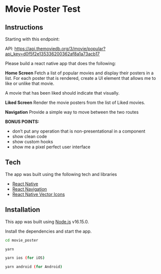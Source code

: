 # Movie Poster Test

## Instructions
Starting with this endpoint: 

API: https://api.themoviedb.org/3/movie/popular?api_key=d0f5f2e135336200362af8a1a73acb17

Please build a react native app that does the following:

**Home Screen**
Fetch a list of popular movies and display their posters in a list. For each poster that is rendered, create a UI element that allows me to like or unlike that movie. 

A movie that has been liked should indicate that visually. 

**Liked Screen**
Render the movie posters from the list of Liked movies. 

**Navigation**
Provide a simple way to move between the two routes 

**BONUS POINTS:**
- don’t put any operation that is non-presentational in a component 
- show clean code 
- show custom hooks 
- show me a pixel perfect user interface 

## Tech
The app was built using the following tech and libraries

- [React Native](https://reactnative.dev)
- [React Navigation](https://reactnavigation.org/)
- [React Native Vector Icons](https://github.com/oblador/react-native-vector-icons)

## Installation

This app was built using [Node.js](https://nodejs.org/) v16.15.0.

Install the dependencies and start the app.

```sh
cd movie_poster

yarn

yarn ios (for iOS)

yarn android (for Android)
```
